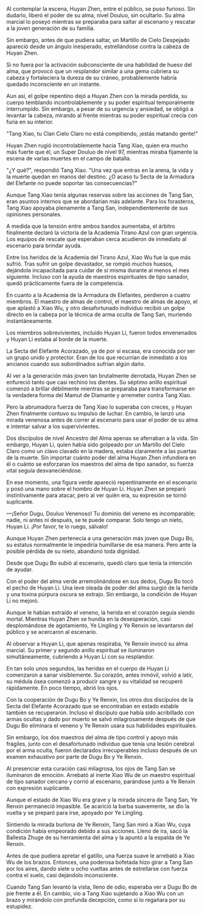 
Al contemplar la escena, Huyan Zhen, entre el público, se puso furioso. Sin dudarlo, liberó el poder de su alma, nivel Douluo, sin ocultarlo. Su alma marcial lo poseyó mientras se preparaba para saltar al escenario y rescatar a la joven generación de su familia.

Sin embargo, antes de que pudiera saltar, un Martillo de Cielo Despejado apareció desde un ángulo inesperado, estrellándose contra la cabeza de Huyan Zhen.

Si no fuera por la activación subconsciente de una habilidad de hueso del alma, que provocó que un resplandor similar a una gema cubriera su cabeza y fortaleciera la dureza de su cráneo, probablemente habría quedado inconsciente en un instante.

Aun así, el golpe repentino dejó a Huyan Zhen con la mirada perdida, su cuerpo temblando incontrolablemente y su poder espiritual temporalmente interrumpido. Sin embargo, a pesar de su urgencia y ansiedad, se obligó a levantar la cabeza, mirando al frente mientras su poder espiritual crecía con furia en su interior.

"Tang Xiao, tu Clan Cielo Claro no está compitiendo, ¡estás matando gente!"

Huyan Zhen rugió incontrolablemente hacia Tang Xiao, quien era mucho más fuerte que él, un Super Douluo de nivel 97, mientras miraba fijamente la escena de varias muertes en el campo de batalla.

"¿Y qué?", respondió Tang Xiao. "Una vez que entras en la arena, la vida y la muerte quedan en manos del destino. ¿O acaso tu Secta de la Armadura del Elefante no puede soportar las consecuencias?"

Aunque Tang Xiao tenía algunas reservas sobre las acciones de Tang San, eran asuntos internos que se abordarían más adelante. Para los forasteros, Tang Xiao apoyaba plenamente a Tang San, independientemente de sus opiniones personales.

A medida que la tensión entre ambos bandos aumentaba, el árbitro finalmente declaró la victoria de la Academia Tirano Azul con gran urgencia. Los equipos de rescate que esperaban cerca acudieron de inmediato al escenario para brindar ayuda.

Entre los heridos de la Academia del Tirano Azul, Xiao Wu fue la que más sufrió. Tras sufrir un golpe devastador, se rompió muchos huesos, dejándola incapacitada para cuidar de sí misma durante al menos el mes siguiente. Incluso con la ayuda de maestros espirituales de tipo sanador, quedó prácticamente fuera de la competencia.

En cuanto a la Academia de la Armadura de Elefantes, perdieron a cuatro miembros. El maestro de almas de control, el maestro de almas de apoyo, el que aplastó a Xiao Wu, y otro desafortunado individuo recibió un golpe directo en la cabeza por la técnica de arma oculta de Tang San, muriendo instantáneamente.

Los miembros sobrevivientes, incluido Huyan Li, fueron todos envenenados y Huyan Li estaba al borde de la muerte.

La Secta del Elefante Acorazado, ya de por sí escasa, era conocida por ser un grupo unido y protector. Eran de los que recurrían de inmediato a los ancianos cuando sus subordinados sufrían algún daño.

Al ver a la generación más joven tan brutalmente derrotada, Huyan Zhen se enfureció tanto que casi rechinó los dientes. Su séptimo anillo espiritual comenzó a brillar débilmente mientras se preparaba para transformarse en la verdadera forma del Mamut de Diamante y arremeter contra Tang Xiao.

Pero la abrumadora fuerza de Tang Xiao lo superaba con creces, y Huyan Zhen finalmente contuvo su impulso de luchar. En cambio, le lanzó una mirada venenosa antes de correr al escenario para usar el poder de su alma e intentar salvar a los supervivientes.

Dos discípulos de nivel Ancestro del Alma apenas se aferraban a la vida. Sin embargo, Huyan Li, quien había sido golpeado por un Martillo del Cielo Claro como un clavo clavado en la madera, estaba claramente a las puertas de la muerte. Sin importar cuánto poder del alma Huyan Zhen infundiera en él o cuánto se esforzaran los maestros del alma de tipo sanador, su fuerza vital seguía desvaneciéndose.

En ese momento, una figura verde apareció repentinamente en el escenario y posó una mano sobre el hombro de Huyan Li. Huyan Zhen se preparó instintivamente para atacar, pero al ver quién era, su expresión se tornó suplicante.

—¡Señor Dugu, Douluo Venenoso! Tu dominio del veneno es incomparable; nadie, ni antes ni después, se te puede comparar. Solo tengo un nieto, Huyan Li. ¡Por favor, te lo ruego, sálvalo!

Aunque Huyan Zhen pertenecía a una generación más joven que Dugu Bo, su estatus normalmente le impediría humillarse de esa manera. Pero ante la posible pérdida de su nieto, abandonó toda dignidad.

Desde que Dugu Bo subió al escenario, quedó claro que tenía la intención de ayudar.

Con el poder del alma verde arremolinándose en sus dedos, Dugu Bo tocó el pecho de Huyan Li. Una leve oleada de poder del alma surgió de la herida y una toxina púrpura oscura se extrajo. Sin embargo, la condición de Huyan Li no mejoró.

Aunque le habían extraído el veneno, la herida en el corazón seguía siendo mortal. Mientras Huyan Zhen se hundía en la desesperación, casi desplomándose de agotamiento, Ye Lingling y Ye Renxin se levantaron del público y se acercaron al escenario.

Al observar a Huyan Li, que apenas respiraba, Ye Renxin invocó su alma marcial. Su primer y segundo anillo espiritual se iluminaron simultáneamente, cubriendo a Huyan Li con su resplandor.

En tan solo unos segundos, las heridas en el cuerpo de Huyan Li comenzaron a sanar visiblemente. Su corazón, antes inmóvil, volvió a latir, su médula ósea comenzó a producir sangre y su vitalidad se recuperó rápidamente. En poco tiempo, abrió los ojos.

Con la cooperación de Dugu Bo y Ye Renxin, los otros dos discípulos de la Secta del Elefante Acorazado que se encontraban en estado estable también se recuperaron. Incluso el discípulo que había sido acribillado con armas ocultas y dado por muerto se salvó milagrosamente después de que Dugu Bo eliminara el veneno y Ye Renxin usara sus habilidades espirituales.

Sin embargo, los dos maestros del alma de tipo control y apoyo más frágiles, junto con el desafortunado individuo que tenía una lesión cerebral por el arma oculta, fueron declarados irrecuperables incluso después de un examen exhaustivo por parte de Dugu Bo y Ye Renxin.

Al presenciar esta curación casi milagrosa, los ojos de Tang San se iluminaron de emoción. Arrebató al inerte Xiao Wu de un maestro espiritual de tipo sanador cercano y corrió al escenario, parándose junto a Ye Renxin con expresión suplicante.

Aunque el estado de Xiao Wu era grave y la mirada sincera de Tang San, Ye Renxin permaneció impasible. Se acarició la barba suavemente, se dio la vuelta y se preparó para irse, apoyado por Ye Lingling.

Sintiendo la mirada burlona de Ye Renxin, Tang San miró a Xiao Wu, cuya condición había empeorado debido a sus acciones. Lleno de ira, sacó la Ballesta Zhuge de su herramienta del alma y la apuntó a la espalda de Ye Renxin.

Antes de que pudiera apretar el gatillo, una fuerza suave le arrebató a Xiao Wu de los brazos. Entonces, una poderosa bofetada hizo girar a Tang San por los aires, dando siete u ocho vueltas antes de estrellarse con fuerza contra el suelo, casi dejándolo inconsciente.

Cuando Tang San levantó la vista, lleno de odio, esperaba ver a Dugu Bo de pie frente a él. En cambio, vio a Tang Xiao sujetando a Xiao Wu con un brazo y mirándolo con profunda decepción, como si lo regañara por su estupidez.
